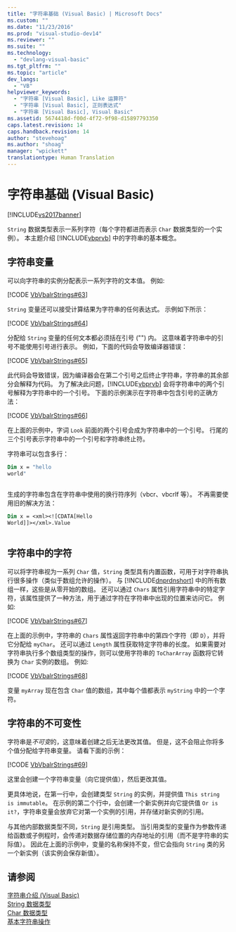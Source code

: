 ```yaml
---
title: "字符串基础 (Visual Basic) | Microsoft Docs"
ms.custom: ""
ms.date: "11/23/2016"
ms.prod: "visual-studio-dev14"
ms.reviewer: ""
ms.suite: ""
ms.technology: 
  - "devlang-visual-basic"
ms.tgt_pltfrm: ""
ms.topic: "article"
dev_langs: 
  - "VB"
helpviewer_keywords: 
  - "字符串 [Visual Basic], Like 运算符"
  - "字符串 [Visual Basic], 正则表达式"
  - "字符串 [Visual Basic], Visual Basic"
ms.assetid: 5674418d-f00d-4f72-9f98-d15897793350
caps.latest.revision: 14
caps.handback.revision: 14
author: "stevehoag"
ms.author: "shoag"
manager: "wpickett"
translationtype: Human Translation
---
```

# 字符串基础 (Visual Basic)
[!INCLUDE[vs2017banner](../../../../csharp/includes/vs2017banner.md)]

`String` 数据类型表示一系列字符（每个字符都进而表示 `Char` 数据类型的一个实例）。  本主题介绍 [!INCLUDE[vbprvb](../../../../csharp/programming-guide/concepts/linq/includes/vbprvb_md.md)] 中的字符串的基本概念。  
  
## 字符串变量  
 可以向字符串的实例分配表示一系列字符的文本值。  例如:  
  
 [!CODE [VbVbalrStrings#63](../CodeSnippet/VS_Snippets_VBCSharp/VbVbalrStrings#63)]  
  
 `String` 变量还可以接受计算结果为字符串的任何表达式。  示例如下所示：  
  
 [!CODE [VbVbalrStrings#64](../CodeSnippet/VS_Snippets_VBCSharp/VbVbalrStrings#64)]  
  
 分配给 `String` 变量的任何文本都必须括在引号 \(""\) 内。  这意味着字符串中的引号不能使用引号进行表示。  例如，下面的代码会导致编译器错误：  
  
 [!CODE [VbVbalrStrings#65](../CodeSnippet/VS_Snippets_VBCSharp/VbVbalrStrings#65)]  
  
 此代码会导致错误，因为编译器会在第二个引号之后终止字符串，字符串的其余部分会解释为代码。  为了解决此问题，[!INCLUDE[vbprvb](../../../../csharp/programming-guide/concepts/linq/includes/vbprvb_md.md)] 会将字符串中的两个引号解释为字符串中的一个引号。  下面的示例演示在字符串中包含引号的正确方法：  
  
 [!CODE [VbVbalrStrings#66](../CodeSnippet/VS_Snippets_VBCSharp/VbVbalrStrings#66)]  
  
 在上面的示例中，字词 `Look` 前面的两个引号会成为字符串中的一个引号。  行尾的三个引号表示字符串中的一个引号和字符串终止符。  
  
 字符串可以包含多行：  
  
```vb  
Dim x = "hello  
world"  
  
```  
  
 生成的字符串包含在字符串中使用的换行符序列（vbcr、vbcrlf 等）。  不再需要使用旧的解决方法：  
  
```vb  
Dim x = <xml><![CDATA[Hello  
World]]></xml>.Value  
  
```  
  
## 字符串中的字符  
 可以将字符串视为一系列 `Char` 值，`String` 类型具有内置函数，可用于对字符串执行很多操作（类似于数组允许的操作）。  与 [!INCLUDE[dnprdnshort](../../../../csharp/getting-started/includes/dnprdnshort_md.md)] 中的所有数组一样，这些是从零开始的数组。  还可以通过 `Chars` 属性引用字符串中的特定字符，该属性提供了一种方法，用于通过字符在字符串中出现的位置来访问它。  例如:  
  
 [!CODE [VbVbalrStrings#67](../CodeSnippet/VS_Snippets_VBCSharp/VbVbalrStrings#67)]  
  
 在上面的示例中，字符串的 `Chars` 属性返回字符串中的第四个字符（即 `D`），并将它分配给 `myChar`。  还可以通过 `Length` 属性获取特定字符串的长度。  如果需要对字符串执行多个数组类型的操作，则可以使用字符串的 `ToCharArray` 函数将它转换为 `Char` 实例的数组。  例如:  
  
 [!CODE [VbVbalrStrings#68](../CodeSnippet/VS_Snippets_VBCSharp/VbVbalrStrings#68)]  
  
 变量 `myArray` 现在包含 `Char` 值的数组，其中每个值都表示 `myString` 中的一个字符。  
  
## 字符串的不可变性  
 字符串是*不可变*的，这意味着创建之后无法更改其值。  但是，这不会阻止你将多个值分配给字符串变量。  请看下面的示例：  
  
 [!CODE [VbVbalrStrings#69](../CodeSnippet/VS_Snippets_VBCSharp/VbVbalrStrings#69)]  
  
 这里会创建一个字符串变量（向它提供值），然后更改其值。  
  
 更具体地说，在第一行中，会创建类型 `String` 的实例，并提供值 `This string is immutable`。  在示例的第二个行中，会创建一个新实例并向它提供值 `Or is it?`，字符串变量会放弃它对第一个实例的引用，并存储对新实例的引用。  
  
 与其他内部数据类型不同，`String` 是引用类型。  当引用类型的变量作为参数传递给函数或子例程时，会传递对数据存储位置的内存地址的引用（而不是字符串的实际值）。  因此在上面的示例中，变量的名称保持不变，但它会指向 `String` 类的另一个新实例（该实例会保存新值）。  
  
## 请参阅  
 [字符串介绍 \(Visual Basic\)](../../../../visual-basic/programming-guide/language-features/strings/introduction-to-strings.md)   
 [String 数据类型](../../../../visual-basic/language-reference/data-types/string-data-type.md)   
 [Char 数据类型](../../../../visual-basic/language-reference/data-types/char-data-type.md)   
 [基本字符串操作](../Topic/Basic%20String%20Operations%20in%20the%20.NET%20Framework.md)